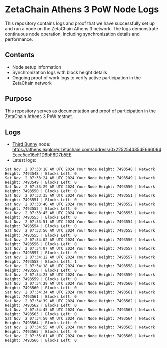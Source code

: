 # ZetaChain Athens 3 PoW Node Logs
This repository contains logs and proof that we have successfully set up and run a node on the ZetaChain Athens 3 network. The logs demonstrate continuous node operation, including synchronization details and performance.

## Contents
- Node setup information
- Synchronization logs with block height details
- Ongoing proof of work logs to verify active participation in the ZetaChain network

## Purpose
This repository serves as documentation and proof of participation in the ZetaChain Athens 3 PoW testnet.

## Logs

- [Third Bunny](https://thirdbunny.xyz/) node: https://athens.explorer.zetachain.com/address/0x225254d35dE666064Eccc5ce16eF1D8bF8D7b5EE
- Latest logs:
```
Sat Nov  2 07:33:18 AM UTC 2024 Your Node Height: 7493548 | Network Height: 7493548 | Blocks Left: 0
Sat Nov  2 07:33:24 AM UTC 2024 Your Node Height: 7493549 | Network Height: 7493549 | Blocks Left: 0
Sat Nov  2 07:33:29 AM UTC 2024 Your Node Height: 7493550 | Network Height: 7493550 | Blocks Left: 0
Sat Nov  2 07:33:35 AM UTC 2024 Your Node Height: 7493551 | Network Height: 7493551 | Blocks Left: 0
Sat Nov  2 07:33:40 AM UTC 2024 Your Node Height: 7493552 | Network Height: 7493552 | Blocks Left: 0
Sat Nov  2 07:33:45 AM UTC 2024 Your Node Height: 7493553 | Network Height: 7493553 | Blocks Left: 0
Sat Nov  2 07:33:51 AM UTC 2024 Your Node Height: 7493554 | Network Height: 7493554 | Blocks Left: 0
Sat Nov  2 07:33:56 AM UTC 2024 Your Node Height: 7493555 | Network Height: 7493555 | Blocks Left: 0
Sat Nov  2 07:34:02 AM UTC 2024 Your Node Height: 7493556 | Network Height: 7493556 | Blocks Left: 0
Sat Nov  2 07:34:07 AM UTC 2024 Your Node Height: 7493557 | Network Height: 7493557 | Blocks Left: 0
Sat Nov  2 07:34:12 AM UTC 2024 Your Node Height: 7493557 | Network Height: 7493558 | Blocks Left: 1
Sat Nov  2 07:34:18 AM UTC 2024 Your Node Height: 7493558 | Network Height: 7493558 | Blocks Left: 0
Sat Nov  2 07:34:23 AM UTC 2024 Your Node Height: 7493559 | Network Height: 7493559 | Blocks Left: 0
Sat Nov  2 07:34:29 AM UTC 2024 Your Node Height: 7493560 | Network Height: 7493560 | Blocks Left: 0
Sat Nov  2 07:34:34 AM UTC 2024 Your Node Height: 7493561 | Network Height: 7493561 | Blocks Left: 0
Sat Nov  2 07:34:39 AM UTC 2024 Your Node Height: 7493562 | Network Height: 7493562 | Blocks Left: 0
Sat Nov  2 07:34:45 AM UTC 2024 Your Node Height: 7493563 | Network Height: 7493563 | Blocks Left: 0
Sat Nov  2 07:34:50 AM UTC 2024 Your Node Height: 7493564 | Network Height: 7493564 | Blocks Left: 0
Sat Nov  2 07:34:55 AM UTC 2024 Your Node Height: 7493565 | Network Height: 7493565 | Blocks Left: 0
Sat Nov  2 07:35:01 AM UTC 2024 Your Node Height: 7493566 | Network Height: 7493566 | Blocks Left: 0
```

